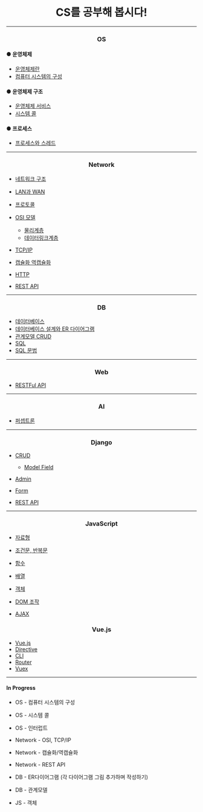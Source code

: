 # <center>CS를 공부해 봅시다!</center>
--------------------------------------
### <center>OS</center>
#### ● 운영체제
- [운영체제란](OS/운영체제/운영체제란.md)
- [컴퓨터 시스템의 구성](OS/운영체제/컴퓨터%20시스템의%20구성.md)
#### ● 운영체제 구조
- [운영체제 서비스](OS/운영체제%20구조/운영체제%20서비스.md)
- [시스템 콜](OS/운영체제%20구조/시스템%20콜.md)
#### ● 프로세스
- [프로세스와 스레드](OS/프로세스/프로세스와%20스레드.md)
-----------------------
### <center>Network</center>
- [네트워크 구조](Network/네트워크%20구조.md)
- [LAN과 WAN](Network/LAN과%20WAN.md)
- [프로토콜](Network/프로토콜.md)
- [OSI 모델](Network/OSI모델.md)
    - [물리계층](Network/OSI모델%20물리계층.md)
    - [데이터링크계층](Network/OSI모델%20데이터링크계층.md)
- [TCP/IP](Network/TCP-IP.md)
- [캡슐화 역캡슐화](Network/캡슐화%20역캡슐화.md)

- [HTTP](Network/HTTP.md)
- [REST API](Network/REST%20API.md)
-----------------------
### <center>DB</center>
- [데이터베이스](Database/데이터베이스.md)
- [데이터베이스 설계와 ER 다이어그램](Database/데이터베이스%20설계와%20ER%20다이어그램.md)
- [관계모델 CRUD](Database/관계모델.md)
- [SQL](Database/SQL.md)
- [SQL 문법](database/SQL%20문법.md)
-----------------------
### <center>Web</center>
- [RESTFul API](Web/RESTFul%20API.md)
-----------------------
### <center>AI</center>
- [퍼셉트론](AI/퍼셉트론.md)
-----------------------
### <center>Django</center>
- [CRUD](Django/Django%20CRUD.md)
    - [Model Field](Django/Django%20Model%20Field.md)
- [Admin](Django/Django%20Admin.md)
- [Form](Django/Django%20Form.md)

- [REST API](Django/Django%20REST%20API.md)
-----------------------
### <center>JavaScript</center>
- [자료형](JavaScript/JavaScript%20자료형.md)
- [조건문, 반복문](JavaScript/JavsScript%20조건문,%20반복문.md)
- [함수](JavaScript/JavaScript%20함수.md)
- [배열](JavaScript/JavaScript%20배열.md)
- [객체](JavaScript/JavaScript%20객체.md)

- [DOM 조작](JavaScript/JavaScript%20DOM조작.md)
- [AJAX](JavaScript/JavaScript%20AJAX.md)

### <center>Vue.js</center>
- [Vue.js](Vue.js/Vue.js.md)
- [Directive](Vue.js/Vue.js%20Directive.md)
- [CLI](Vue.js/Vue.js%20CLI.md)
- [Router](Vue.js/Vue.js%20Router.md)
- [Vuex](Vue.js/Vue.js%20Vuex.md)
-----------------------
#### In Progress
- OS - 컴퓨터 시스템의 구성
- OS - 시스템 콜
- OS - 인터럽트
- Network - OSI, TCP/IP
- Network - 캡슐화/역캡슐화
- Network - REST API
- DB - ER다이어그램 (각 다이어그램 그림 추가하며 작성하기)
- DB - 관계모델

- JS - 객체
